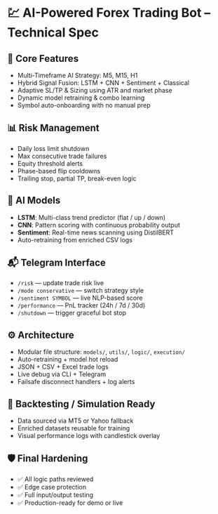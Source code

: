 
# 💹 AI-Powered Forex Trading Bot – Technical Spec

## 🧠 Core Features

- Multi-Timeframe AI Strategy: M5, M15, H1
- Hybrid Signal Fusion: LSTM + CNN + Sentiment + Classical
- Adaptive SL/TP & Sizing using ATR and market phase
- Dynamic model retraining & combo learning
- Symbol auto-onboarding with no manual prep

## 📊 Risk Management

- Daily loss limit shutdown
- Max consecutive trade failures
- Equity threshold alerts
- Phase-based flip cooldowns
- Trailing stop, partial TP, break-even logic

## 🤖 AI Models

- **LSTM**: Multi-class trend predictor (flat / up / down)
- **CNN**: Pattern scoring with continuous probability output
- **Sentiment**: Real-time news scanning using DistilBERT
- Auto-retraining from enriched CSV logs

## 📬 Telegram Interface

- `/risk` — update trade risk live
- `/mode conservative` — switch strategy style
- `/sentiment SYMBOL` — live NLP-based score
- `/performance` — PnL tracker (24h / 7d / 30d)
- `/shutdown` — trigger graceful bot stop

## ⚙️ Architecture

- Modular file structure: `models/`, `utils/`, `logic/`, `execution/`
- Auto-retraining + model hot reload
- JSON + CSV + Excel trade logs
- Live debug via CLI + Telegram
- Failsafe disconnect handlers + log alerts

## 🧪 Backtesting / Simulation Ready

- Data sourced via MT5 or Yahoo fallback
- Enriched datasets reusable for training
- Visual performance logs with candlestick overlay

## 🛡️ Final Hardening

- ✅ All logic paths reviewed
- ✅ Edge case protection
- ✅ Full input/output testing
- ✅ Production-ready for demo or live
